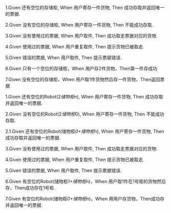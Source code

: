 1.Given 还有空位的存储柜, When 用户寄存一件货物, Then 成功存取并返回唯一的票据.

2.Given 没有空位的存储柜, When 用户寄存一件货物, Then 不能成功存取.



3.Given 没有使用过的票据, When 用户取件, Then 成功取走票据对应的货物.

4.Given 使用过的票据, When 用户重复取件, Then 提示货物已被取走.

5.Given 错误的票据, When 用户取件, Then 提示票据错误.

6.Given 只有一个空位的存储柜，When 用户存2件货物，Then第一件存成功

7.Given 没有空位的存储柜，When 用户取1件货物然后存一件货物，Then返回票据


1.Given 还有空位的Robot(2*储物柜*n), When 用户寄存一件货物, Then 成功存取并返回唯一的票据.

2.Given 没有空位的Robot(2*储物柜*0), When 用户寄存一件货物, Then 不能成功存取.

2.1.Given 还有空位的Robot(储物柜*0+储物柜*n), When 用户寄存一件货物, Then 成功存取并返回唯一的票据.

3.Given 没有使用过的票据, When 用户取件, Then 成功取走票据对应的货物.

4.Given 使用过的票据, When 用户重复取件, Then 提示货物已被取走.

5.Given 错误的票据, When 用户取件, Then 提示票据错误.

6.Given 有空位的Robot(储物柜*1+储物柜*n)，When 用户取1件在1号柜的货物然后存，Then成功存在1号柜.

7.Given 有空位的Robot(储物柜*0+储物柜*n)，When 用用户存货物，Then成功存并返回唯一的票据.
